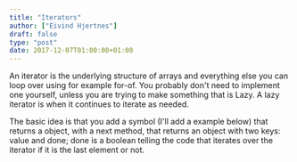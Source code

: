 ```yaml
---
title: "Iterators"
author: ["Eivind Hjertnes"]
draft: false
type: "post"
date: 2017-12-07T01:00:00+01:00
---
```


An iterator is the underlying structure of arrays and everything else
you can loop over using for example for-of. You probably don't need to
implement one yourself, unless you are trying to make something that is
Lazy. A lazy iterator is when it continues to iterate as needed.

The basic idea is that you add a symbol (I'll add a example below) that
returns a object, with a next method, that returns an object with two
keys: value and done; done is a boolean telling the code that iterates
over the iterator if it is the last element or not.

<div class="HTML">
  <div></div>

<script src="<https://gist.github.com/hjertnes/42746a6e57bd3de3f5294c2fb4348716.js>"></script>

</div>
